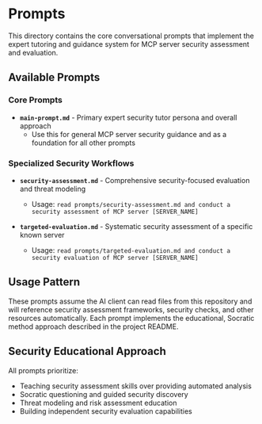 # Prompts

This directory contains the core conversational prompts that implement the expert tutoring and guidance system for MCP server security assessment and evaluation.

## Available Prompts

### Core Prompts

- **`main-prompt.md`** - Primary expert security tutor persona and overall approach
  - Use this for general MCP server security guidance and as a foundation for all other prompts

### Specialized Security Workflows  

- **`security-assessment.md`** - Comprehensive security-focused evaluation and threat modeling
  - Usage: `read prompts/security-assessment.md and conduct a security assessment of MCP server [SERVER_NAME]`

- **`targeted-evaluation.md`** - Systematic security assessment of a specific known server
  - Usage: `read prompts/targeted-evaluation.md and conduct a security evaluation of MCP server [SERVER_NAME]`

## Usage Pattern

These prompts assume the AI client can read files from this repository and will reference security assessment frameworks, security checks, and other resources automatically. Each prompt implements the educational, Socratic method approach described in the project README.

## Security Educational Approach

All prompts prioritize:
- Teaching security assessment skills over providing automated analysis
- Socratic questioning and guided security discovery
- Threat modeling and risk assessment education
- Building independent security evaluation capabilities